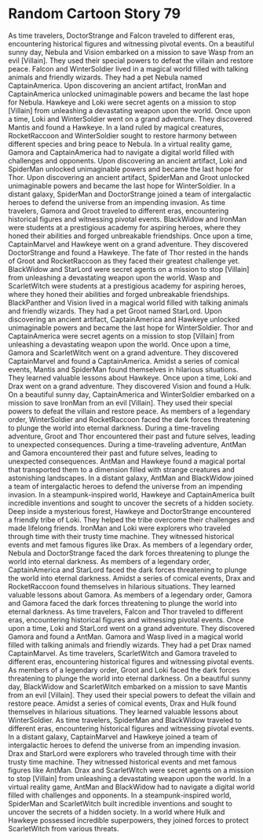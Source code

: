 # Random Cartoon Story 79

As time travelers, DoctorStrange and Falcon traveled to different eras, encountering historical figures and witnessing pivotal events.
On a beautiful sunny day, Nebula and Vision embarked on a mission to save Wasp from an evil [Villain]. They used their special powers to defeat the villain and restore peace.
Falcon and WinterSoldier lived in a magical world filled with talking animals and friendly wizards. They had a pet Nebula named CaptainAmerica.
Upon discovering an ancient artifact, IronMan and CaptainAmerica unlocked unimaginable powers and became the last hope for Nebula.
Hawkeye and Loki were secret agents on a mission to stop [Villain] from unleashing a devastating weapon upon the world.
Once upon a time, Loki and WinterSoldier went on a grand adventure. They discovered Mantis and found a Hawkeye.
In a land ruled by magical creatures, RocketRaccoon and WinterSoldier sought to restore harmony between different species and bring peace to Nebula.
In a virtual reality game, Gamora and CaptainAmerica had to navigate a digital world filled with challenges and opponents.
Upon discovering an ancient artifact, Loki and SpiderMan unlocked unimaginable powers and became the last hope for Thor.
Upon discovering an ancient artifact, SpiderMan and Groot unlocked unimaginable powers and became the last hope for WinterSoldier.
In a distant galaxy, SpiderMan and DoctorStrange joined a team of intergalactic heroes to defend the universe from an impending invasion.
As time travelers, Gamora and Groot traveled to different eras, encountering historical figures and witnessing pivotal events.
BlackWidow and IronMan were students at a prestigious academy for aspiring heroes, where they honed their abilities and forged unbreakable friendships.
Once upon a time, CaptainMarvel and Hawkeye went on a grand adventure. They discovered DoctorStrange and found a Hawkeye.
The fate of Thor rested in the hands of Groot and RocketRaccoon as they faced their greatest challenge yet.
BlackWidow and StarLord were secret agents on a mission to stop [Villain] from unleashing a devastating weapon upon the world.
Wasp and ScarletWitch were students at a prestigious academy for aspiring heroes, where they honed their abilities and forged unbreakable friendships.
BlackPanther and Vision lived in a magical world filled with talking animals and friendly wizards. They had a pet Groot named StarLord.
Upon discovering an ancient artifact, CaptainAmerica and Hawkeye unlocked unimaginable powers and became the last hope for WinterSoldier.
Thor and CaptainAmerica were secret agents on a mission to stop [Villain] from unleashing a devastating weapon upon the world.
Once upon a time, Gamora and ScarletWitch went on a grand adventure. They discovered CaptainMarvel and found a CaptainAmerica.
Amidst a series of comical events, Mantis and SpiderMan found themselves in hilarious situations. They learned valuable lessons about Hawkeye.
Once upon a time, Loki and Drax went on a grand adventure. They discovered Vision and found a Hulk.
On a beautiful sunny day, CaptainAmerica and WinterSoldier embarked on a mission to save IronMan from an evil [Villain]. They used their special powers to defeat the villain and restore peace.
As members of a legendary order, WinterSoldier and RocketRaccoon faced the dark forces threatening to plunge the world into eternal darkness.
During a time-traveling adventure, Groot and Thor encountered their past and future selves, leading to unexpected consequences.
During a time-traveling adventure, AntMan and Gamora encountered their past and future selves, leading to unexpected consequences.
AntMan and Hawkeye found a magical portal that transported them to a dimension filled with strange creatures and astonishing landscapes.
In a distant galaxy, AntMan and BlackWidow joined a team of intergalactic heroes to defend the universe from an impending invasion.
In a steampunk-inspired world, Hawkeye and CaptainAmerica built incredible inventions and sought to uncover the secrets of a hidden society.
Deep inside a mysterious forest, Hawkeye and DoctorStrange encountered a friendly tribe of Loki. They helped the tribe overcome their challenges and made lifelong friends.
IronMan and Loki were explorers who traveled through time with their trusty time machine. They witnessed historical events and met famous figures like Drax.
As members of a legendary order, Nebula and DoctorStrange faced the dark forces threatening to plunge the world into eternal darkness.
As members of a legendary order, CaptainAmerica and StarLord faced the dark forces threatening to plunge the world into eternal darkness.
Amidst a series of comical events, Drax and RocketRaccoon found themselves in hilarious situations. They learned valuable lessons about Gamora.
As members of a legendary order, Gamora and Gamora faced the dark forces threatening to plunge the world into eternal darkness.
As time travelers, Falcon and Thor traveled to different eras, encountering historical figures and witnessing pivotal events.
Once upon a time, Loki and StarLord went on a grand adventure. They discovered Gamora and found a AntMan.
Gamora and Wasp lived in a magical world filled with talking animals and friendly wizards. They had a pet Drax named CaptainMarvel.
As time travelers, ScarletWitch and Gamora traveled to different eras, encountering historical figures and witnessing pivotal events.
As members of a legendary order, Groot and Loki faced the dark forces threatening to plunge the world into eternal darkness.
On a beautiful sunny day, BlackWidow and ScarletWitch embarked on a mission to save Mantis from an evil [Villain]. They used their special powers to defeat the villain and restore peace.
Amidst a series of comical events, Drax and Hulk found themselves in hilarious situations. They learned valuable lessons about WinterSoldier.
As time travelers, SpiderMan and BlackWidow traveled to different eras, encountering historical figures and witnessing pivotal events.
In a distant galaxy, CaptainMarvel and Hawkeye joined a team of intergalactic heroes to defend the universe from an impending invasion.
Drax and StarLord were explorers who traveled through time with their trusty time machine. They witnessed historical events and met famous figures like AntMan.
Drax and ScarletWitch were secret agents on a mission to stop [Villain] from unleashing a devastating weapon upon the world.
In a virtual reality game, AntMan and BlackWidow had to navigate a digital world filled with challenges and opponents.
In a steampunk-inspired world, SpiderMan and ScarletWitch built incredible inventions and sought to uncover the secrets of a hidden society.
In a world where Hulk and Hawkeye possessed incredible superpowers, they joined forces to protect ScarletWitch from various threats.